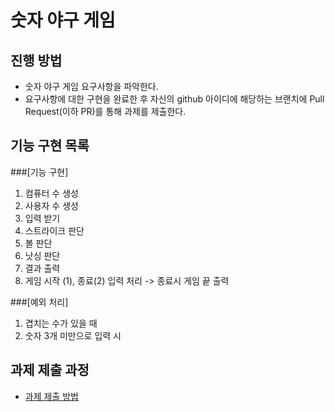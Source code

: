 # 숫자 야구 게임
## 진행 방법
* 숫자 야구 게임 요구사항을 파악한다.
* 요구사항에 대한 구현을 완료한 후 자신의 github 아이디에 해당하는 브랜치에 Pull Request(이하 PR)를 통해 과제를 제출한다.

## 기능 구현 목록
###[기능 구현]
1. 컴퓨터 수 생성
2. 사용자 수 생성
3. 입력 받기
4. 스트라이크 판단
5. 볼 판단
6. 낫싱 판단
7. 결과 출력
8. 게임 시작 (1), 종료(2) 입력 처리 
 -> 종료시 게임 끝 출력

###[예외 처리]
1. 겹치는 수가 있을 때
2. 숫자 3개 미만으로 입력 시
## 과제 제출 과정
* [과제 제출 방법](https://github.com/next-step/nextstep-docs/tree/master/precourse)

